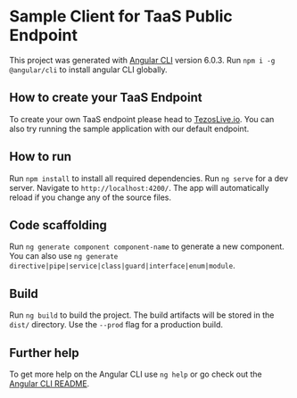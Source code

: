 # Sample Client for TaaS Public Endpoint

This project was generated with [Angular CLI](https://github.com/angular/angular-cli) version 6.0.3. Run `npm i -g @angular/cli` to install angular CLI globally.

## How to create your TaaS Endpoint 

To create your own TaaS endpoint please head to [TezosLive.io](https://www.tezoslive.io). You can also try running the sample application with our default endpoint.

## How to run

Run `npm install` to install all required dependencies. 
Run `ng serve` for a dev server. Navigate to `http://localhost:4200/`. The app will automatically reload if you change any of the source files.

## Code scaffolding

Run `ng generate component component-name` to generate a new component. You can also use `ng generate directive|pipe|service|class|guard|interface|enum|module`.

## Build

Run `ng build` to build the project. The build artifacts will be stored in the `dist/` directory. Use the `--prod` flag for a production build.

## Further help

To get more help on the Angular CLI use `ng help` or go check out the [Angular CLI README](https://github.com/angular/angular-cli/blob/master/README.md).
